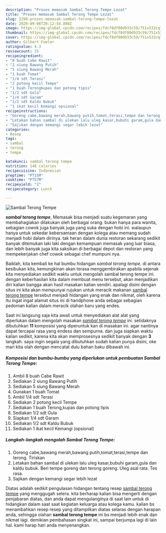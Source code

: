 ```yaml
---
description: "Proses memasak Sambal Terong Tempe Lezat"
title: "Proses memasak Sambal Terong Tempe Lezat"
slug: 2298-proses-memasak-sambal-terong-tempe-lezat
date: 2020-09-06T20:12:54.898Z
image: https://img-global.cpcdn.com/recipes/fdcf8df00d933c59/751x532cq70/sambal-terong-tempe-foto-resep-utama.jpg
thumbnail: https://img-global.cpcdn.com/recipes/fdcf8df00d933c59/751x532cq70/sambal-terong-tempe-foto-resep-utama.jpg
cover: https://img-global.cpcdn.com/recipes/fdcf8df00d933c59/751x532cq70/sambal-terong-tempe-foto-resep-utama.jpg
author: Gilbert Fowler
ratingvalue: 4.3
reviewcount: 15
recipeingredient:
- "8 buah Cabe Rawit"
- "2 siung Bawang Putih"
- "5 siung Bawang Merah"
- "1 buah Tomat"
- "1/4 sdt Terasi"
- "2 potong kecil Tempe"
- "1 buah Terongkupas dan potong tipis"
- "1/2 sdt Gula"
- "1/4 sdt Garam"
- "1/2 sdt Kaldu Bubuk"
- "1 ikat kecil Kemangi opsional"
recipeinstructions:
- "Goreng cabe,bawang merah,bawang putih,tomat,terasi,tempe dan terong. Tiriskan"
- "Letakan bahan sambal di ulekan lalu uleg kasar,bubuhi garam,gula dan kaldu bubuk. Beri tempe goreng dan terong goreng. Uleg asal rata. Tes rasa."
- "Sajikan dengan kemangi segar lebih lezat"
categories:
- Resep
tags:
- sambal
- terong
- tempe

katakunci: sambal terong tempe 
nutrition: 148 calories
recipecuisine: Indonesian
preptime: "PT15M"
cooktime: "PT57M"
recipeyield: "2"
recipecategory: Lunch

---
```



![Sambal Terong Tempe](https://img-global.cpcdn.com/recipes/fdcf8df00d933c59/751x532cq70/sambal-terong-tempe-foto-resep-utama.jpg)

<b><i>sambal terong tempe</i></b>, Memasak bisa menjadi suatu kegemaran yang membahagiakan dilakukan oleh berbagai orang. bukan hanya para wanita, sebagian cowok juga banyak juga yang suka dengan hobi ini. walaupun hanya untuk sekedar kebersamaan dengan kolega atau memang sudah menjadi hobi dalam dirinya. tak heran dalam dunia restoran sekarang sedikit banyak ditemukan laki laki dengan kemampuan memasak yang luar biasa, dan lebih banyak juga kita saksikan di berbagai depot dan restoran yang mempekerjakan chef cowok sebagai chef mumpuni nya.

Baiklah, kita kembali ke hal bumbu hidangan <i>sambal terong tempe</i>. di antara kesibukan kita, kemungkinan akan terasa menggembirakan apabila sejenak kita menyediakan sedikit waktu untuk mengolah sambal terong tempe ini. dengan keberhasilan kita dalam membuat menu tersebut, akan menjadikan diri kalian bangga akan hasil masakan kalian sendiri. apalagi disini dengan situs ini kita akan mempunyai rujukan untuk meracik makanan <u>sambal terong tempe</u> tersebut menjadi hidangan yang enak dan nikmat, oleh karena itu ingat ingat alamat situs ini di handphone anda sebagai sebagian pedoman kalian dalam meracik olahan baru yang endes.




Saat ini langsung saja kita awali untuk menyediakan alat alat yang diperlukan dalam mengolah masakan <u><i>sambal terong tempe</i></u> ini. setidaknya dibutuhkan <b>11</b> komposisi yang diperuntuk kan di masakan ini. agar nantinya dapat tercapai rasa yang endess dan sempurna. dan juga siapkan waktu kalian sedikit, karena kita akan memprosesnya sedikit banyak dengan <b>3</b> langkah. saya ingin segala yang dibutuhkan sudah kalian punya disini, oke mari kita olah dengan mencatat dulu bahan baku dibawah ini.

<!--inarticleads1-->

##### Komposisi dan bumbu-bumbu yang diperlukan untuk pembuatan Sambal Terong Tempe:

1. Ambil 8 buah Cabe Rawit
1. Sediakan 2 siung Bawang Putih
1. Sediakan 5 siung Bawang Merah
1. Gunakan 1 buah Tomat
1. Ambil 1/4 sdt Terasi
1. Sediakan 2 potong kecil Tempe
1. Sediakan 1 buah Terong,kupas dan potong tipis
1. Sediakan 1/2 sdt Gula
1. Siapkan 1/4 sdt Garam
1. Sediakan 1/2 sdt Kaldu Bubuk
1. Sediakan 1 ikat kecil Kemangi (opsional)




<!--inarticleads2-->

##### Langkah-langkah mengolah Sambal Terong Tempe:

1. Goreng cabe,bawang merah,bawang putih,tomat,terasi,tempe dan terong. Tiriskan
1. Letakan bahan sambal di ulekan lalu uleg kasar,bubuhi garam,gula dan kaldu bubuk. Beri tempe goreng dan terong goreng. Uleg asal rata. Tes rasa.
1. Sajikan dengan kemangi segar lebih lezat




Diatas adalah sedikit pengulasan hidangan tentang resep <u>sambal terong tempe</u> yang menggugah selera. kita berharap kalian bisa mengerti dengan penjabaran diatas, dan anda dapat mengulanginya di saat lain untuk di hidangkan dalam saat saat kegiatan keluarga atau kolega kamu. kalian bs menambahkan resep resep yang ditampilkan diatas selaras dengan harapan anda, sehingga olahan <b>sambal terong tempe</b> ini bs menjadi lebih enak dan nikmat lagi. demikian pembahasan singkat ini, sampai berjumpa lagi di lain hal. kami harap hari anda menyenangkan.
